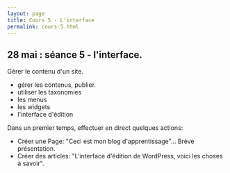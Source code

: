 ```yaml
---
layout: page
title: Cours 5 - L'interface
permalink: cours-5.html
---
```


## 28 mai : séance 5 - l'interface.

Gérer le contenu d'un site.

- gérer les contenus, publier.
- utiliser les taxonomies
- les menus
- les widgets
- l'interface d'édition

Dans un premier temps, effectuer en direct quelques actions:

- Créer une Page: "Ceci est mon blog d'apprentissage"... Brève présentation.
- Créer des articles: "L'interface d'édition de WordPress, voici les choses à savoir".